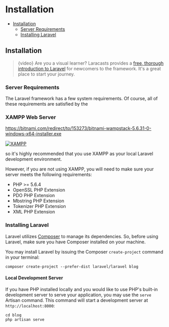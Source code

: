 # Installation

- [Installation](#installation)
    - [Server Requirements](#server-requirements)
    - [Installing Laravel](#installing-laravel)

<a name="installation"></a>
## Installation

> {video} Are you a visual learner? Laracasts provides a [free, thorough introduction to Laravel](http://laravelfromscratch.com) for newcomers to the framework. It's a great place to start your journey.

<a name="server-requirements"></a>
### Server Requirements

The Laravel framework has a few system requirements. Of course, all of these requirements are satisfied by the

### XAMPP Web Server

https://bitnami.com/redirect/to/153273/bitnami-wampstack-5.6.31-0-windows-x64-installer.exe

[![XAMPP](http://i.imgur.com/KuCYijn.png)](https://bitnami.com/redirect/to/153273/bitnami-wampstack-5.6.31-0-windows-x64-installer.exe)

so it's highly recommended that you use XAMPP as your local Laravel development environment.

However, if you are not using XAMPP, you will need to make sure your server meets the following requirements:

- PHP >= 5.6.4
- OpenSSL PHP Extension
- PDO PHP Extension
- Mbstring PHP Extension
- Tokenizer PHP Extension
- XML PHP Extension

<a name="installing-laravel"></a>
### Installing Laravel

Laravel utilizes [Composer](https://getcomposer.org) to manage its dependencies. So, before using Laravel, make sure you have Composer installed on your machine.

You may install Laravel by issuing the Composer `create-project` command in your terminal:

    composer create-project --prefer-dist laravel/laravel blog

#### Local Development Server

If you have PHP installed locally and you would like to use PHP's built-in development server to serve your application, you may use the `serve` Artisan command. This command will start a development server at `http://localhost:8000`:

    cd blog
    php artisan serve
